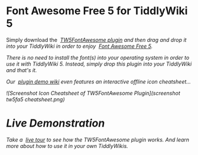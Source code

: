 # Font Awesome Free 5 for TiddlyWiki 5

Simply download the
<i class="fas fa-download"/>&nbsp;[TW5FontAwesome plugin](output/fontawesome.tid)
and then drag and drop it into your TiddlyWiki in order to enjoy
<i class="fas fa-external-link-alt"/>&nbsp;[Font Awesome Free 5](https://http://fontawesome.com/).

There is no need to install the font(s) into your operating system in order to use it with TiddlyWiki&nbsp;5. Instead, simply drop this plugin into your TiddlyWiki and that's it.

Our <i class="fas fa-eye"/>&nbsp;[plugin demo wiki](output/fontawesome.html) even features an interactive _offline_ icon cheatsheet...

![Screenshot Icon Cheatsheet of TW5FontAwesome Plugin](screenshot tw5fa5 cheatsheet.png)


# Live Demonstration

Take a <i class="fas fa-eye"/>&nbsp;[live tour](output/fontawesome.html)
to see how the TW5FontAwesome plugin works. And learn more about
how to use it in your own TiddlyWikis.